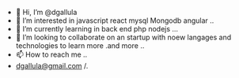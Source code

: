 - 👋 Hi, I’m @dgallula
- 👀 I’m interested in javascript react mysql Mongodb angular ..
- 🌱 I’m currently learning in back end php nodejs ...
- 💞️ I’m looking to collaborate on an startup with noew langages and technologies to learn more .and more ..
- 📫 How to reach me ..
- dgallula@gmail.com /.

<!---
dgallula/dgallula is a ✨ special ✨ repository because its `README.md` (this file) appears on your GitHub profile.
You can click the Preview link to take a look at your changes.
--->
